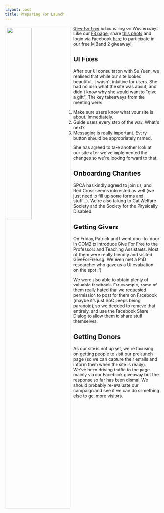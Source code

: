 ```yaml
---
layout: post
title: Preparing For Launch
---
```


<img style="min-width: 150px; width: 40%; float: left; border: 1px solid #ddd; border-radius: 4px; padding: 5px; margin-right: 10px" src="{{ site.url }}/images/gffluckydraw.jpeg"> [Give for Free](https://giveforfree.sg/prelaunch) is launching on Wednesday! Like our [FB page](https://www.facebook.com/give4free/), share [this photo](https://www.facebook.com/give4free/photos/a.548057285396491.1073741830.525537414315145/548057185396501/) and login via Facebook <a href="https://giveforfree.sg/prelaunch">here</a> to participate in our free MiBand 2 giveaway!

## UI Fixes
After our UI consultation with Su Yuen, we realised that while our site looked beautiful, it wasn't intuitive for users. She had no idea what the site was about, and didn't know why she would want to "give a gift". The key takeaways from the meeting were:

1. Make sure users know what your site is about. Immediately.
2. Guide users every step of the way. What's next?
3. Messaging is really important. Every button should be appropriately named.

She has agreed to take another look at our site after we've implemented the changes so we're looking forward to that.

## Onboarding Charities
SPCA has kindly agreed to join us, and Red Cross seems interested as well (we just need to fill up some forms and stuff...). We're also talking to Cat Welfare Society and the Society for the Physically Disabled. 

## Getting Givers
On Friday, Patrick and I went door-to-door in COM2 to introduce Give For Free to the Professors and Teaching Assistants. Most of them were really friendly and visited GiveForFree.sg. We even met a PhD researcher who gave us a UI evaluation on the spot :')

We were also able to obtain plenty of valuable feedback. For example, some of them really hated that we requested permission to post for them on Facebook (maybe it's just SoC peeps being paranoid), so we decided to remove that entirely, and use the Facebook Share Dialog to allow them to share stuff themselves.

## Getting Donors
As our site is not up yet, we're focusing on getting people to visit our prelaunch page (so we can capture their emails and inform them when the site is ready). We've been driving traffic to the page mainly via our Facebook giveaway but the response so far has been dismal. We should probably re-evaluate our campaign and see if we can do something else to get more visitors.


